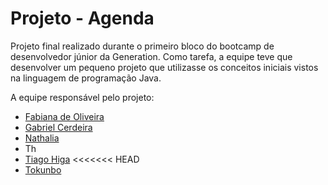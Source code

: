 # Projeto - Agenda

Projeto final realizado durante o primeiro bloco do bootcamp de desenvolvedor júnior da Generation. Como tarefa, a equipe teve que desenvolver um pequeno projeto que utilizasse os conceitos iniciais vistos na linguagem de programação Java.

A equipe responsável pelo projeto: 

- [Fabiana de Oliveira](https://github.com/Tavarina)
- [Gabriel Cerdeira](https://github.com/gabrgcr)
- [Nathalia](https://github.com/FaveroNath)
- Th
- [Tiago Higa](https://github.com/tiagohiga)
<<<<<<< HEAD
- [Tokunbo](https://github.com/Tokunbo21)
